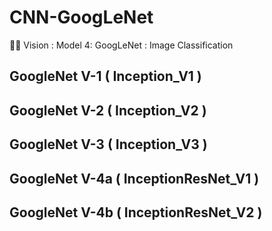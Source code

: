 # CNN-GoogLeNet
🕵🏻 Vision : Model 4: GoogLeNet : Image Classification


GoogleNet V-1 ( Inception_V1 )
-

GoogleNet V-2 ( Inception_V2 )
-

GoogleNet V-3 ( Inception_V3 )
-

GoogleNet V-4a ( InceptionResNet_V1 )
-

GoogleNet V-4b ( InceptionResNet_V2 )
-

